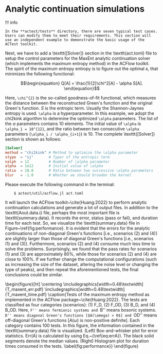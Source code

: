 # Analytic continuation simulations

!!! info

    In the **actest/tests** directory, there are seven typical test cases. Users can modify them to meet their requirements. This section will use an independent example to demonstrate the basic usage of the ACTest toolkit.

Next, we have to add a \texttt{[Solver]} section in the \texttt{act.toml} file to setup the control parameters for the MaxEnt analytic continuation solver (which implements the maximum entropy method) in the ACFlow toolkit. The spirit of the maximum entropy entropy is to figure out the optimal ``A``, that minimizes the following functional:
```math
\begin{equation}
Q[A] = \frac{1}{2}\chi^2[A] - \alpha S[A].
\end{equation}
```
Here, ``\chi^{2}`` is the so-called goodness-of-fit functional, which measures the distance between the reconstructed Green's function and the original Green's function. $S$ is the entropic term. Usually the Shannon-Jaynes entropy is used. ``\alpha`` is a hyperparameter. In this example, we adopt the chi2kink algorithm to determine the optimized ``\alpha`` parameters. The list of the $\alpha$ parameters contains 10 elements. The initial value of ``\alpha`` is ``\alpha_1 = 10^{12}``, and the ratio between two consecutive ``\alpha`` parameters (``\alpha_i / \alpha_{i+1}``) is 10. The complete \texttt{[Solver]} section is shown as follows:
```toml
[Solver]
method = "chi2kink" # Method to optimize the \alpha parameter
stype  = "sj"       # Typer of the entropic term
nalph  = 12         # Number of \alpha parameter
alpha  = 1e12       # Initial value of \alpha
ratio  = 10.0       # Ratio between two successive \alpha parameters
blur   = -1.0       # Whether we should broaden the kernel
```
Please execute the following command in the terminal:
```shell
    $ actest/util/acflow.jl act.toml
```
It will launch the ACFlow toolkit~\cite{Huang:2022} to perform analytic continuation calculations and generate a lot of output files. In addition to the \texttt{Aout.data.i} file, perhaps the most important file is \texttt{summary.data}. It records the error, status (pass or fail), and duration time for each test. So, we visualize the \texttt{summary.data} file in Figure~\ref{fig:performance}. It is evident that the errors for the analytic continuations of non-diagonal Green's functions [i.e., scenarios (2) and (4)] are slightly larger than those of diagonal Green's functions [i.e., scenarios (1) and (3)]. Furthermore, scenarios (2) and (4) consume much less time to solve the problems. Surprisingly, we found that the pass rates for scenarios (1) and (3) are approximately 80\%, while those for scenarios (2) and (4) are close to 100\%. If we further change the computational configurations (such as increasing the size of the dataset, altering the noise level or changing the type of peaks), and then repeat the aforementioned tests, the final conclusions could be similar.

\begin{figure}[ht]
\centering
\includegraphics[width=0.48\textwidth]{T_maxent_err.pdf}
\includegraphics[width=0.48\textwidth]{T_maxent_time.pdf}
\caption{Tests of the maximum entropy method as implemented in the ACFlow package~\cite{Huang:2022}. The tests are classified as four categories (scenarios): (1) F\_D, (2) F\_OD, (3) B\_D, and (4) B\_OD. Here, ``F'' means fermionic systems and ``B'' means bosonic systems. ``D'' means diagonal Green's functions [$A(\omega) > 0$] and ``OD'' means off-diagonal Green's functions [$A(\omega)$ is non-positive definite]. Each category contains 100 tests. In this figure, the information contained in the \texttt{summary.data} file is visualized. (Left) Box-and-whisker plot for error statistics. Err(A) is calculated by using Eq.~(\ref{eq:errA}). The black solid segments denote the median values. (Right) Histogram plot for duration times consumed in the tests. \label{fig:performance}}
\end{figure}
